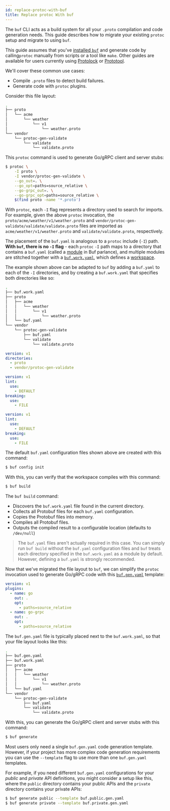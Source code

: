 ```yaml
---
id: replace-protoc-with-buf
title: Replace protoc With buf
---
```


The `buf` CLI acts as a build system for all your `.proto` compilation and
code generation needs. This guide describes how to migrate your existing
`protoc` setup and migrate to using `buf`.

This guide assumes that you've [installed `buf`](../installation.md) and generate
code by calling`protoc` manually from scripts or a tool like `make`. Other guides
are available for users currently using [Protolock](migrate-from-protolock.md) or
[Prototool](migrate-from-prototool.md).

We'll cover these common use cases:

  - Compile `.proto` files to detect build failures.
  - Generate code with `protoc` plugins.

Consider this file layout:

```sh
.
├── proto
│   └── acme
│       └── weather
│           └── v1
│               └── weather.proto
└── vendor
    └── protoc-gen-validate
        └── validate
            └── validate.proto
```

This `protoc` command is used to generate Go/gRPC client and server stubs:

```sh
$ protoc \
    -I proto \
    -I vendor/protoc-gen-validate \
    --go_out=. \
    --go_opt=paths=source_relative \
    --go-grpc_out=. \
    --go-grpc_opt=paths=source_relative \
    $(find proto -name '*.proto')
```

With `protoc`, each `-I` flag represents a directory used to search for imports. For example, given the
above `protoc` invocation, the `proto/acme/weather/v1/weather.proto` and
`vendor/protoc-gen-validate/validate/validate.proto` files are imported as `acme/weather/v1/weather.proto`
and `validate/validate.proto`, respectively.

The placement of the `buf.yaml` is analogous to a `protoc` include (`-I`) path. **With `buf`,
there is no `-I` flag** - each `protoc` `-I` path maps to a directory that contains a `buf.yaml`
(called a [module](../bsr/overview.md#modules) in Buf parlance), and multiple modules are stitched
together with a [`buf.work.yaml`](../configuration/v1/buf-work-yaml.md), which defines a
[workspace](../reference/workspaces.md).

The example shown above can be adapted to `buf` by adding a `buf.yaml` to each of the `-I` directories,
and by creating a `buf.work.yaml` that specifies both directories like so:

```sh
.
├── buf.work.yaml
├── proto
│   ├── acme
│   │   └── weather
│   │       └── v1
│   │           └── weather.proto
│   └── buf.yaml
└── vendor
    └── protoc-gen-validate
        ├── buf.yaml
        └── validate
            └── validate.proto
```

```yaml title="buf.work.yaml"
version: v1
directories:
  - proto
  - vendor/protoc-gen-validate
```

```yaml title="proto/buf.yaml"
version: v1
lint:
  use:
    - DEFAULT
breaking:
  use:
    - FILE
```

```yaml title="vendor/protoc-gen-validate/buf.yaml"
version: v1
lint:
  use:
    - DEFAULT
breaking:
  use:
    - FILE
```

The default `buf.yaml` configuration files shown above are created with this command:

```sh
$ buf config init
```

With this, you can verify that the workspace compiles with this command:

```sh
$ buf build
```

The `buf build` command:

  - Discovers the `buf.work.yaml` file found in the current directory.
  - Collects all Protobuf files for each `buf.yaml` configuration.
  - Copies the Protobuf files into memory.
  - Compiles all Protobuf files.
  - Outputs the compiled result to a configurable location (defaults to `/dev/null`)

> The `buf.yaml` files aren't actually required in this case. You can simply run `buf build`
> without the `buf.yaml` configuration files and `buf` treats each directory specified
> in the `buf.work.yaml` as a module by default. However, defining a `buf.yaml` is strongly
> recommended.

Now that we've migrated the file layout to `buf`, we can simplify the `protoc` invocation used to
generate Go/gRPC code with this [`buf.gen.yaml`](../configuration/v1/buf-work-yaml.md) template:

```yaml title="buf.gen.yaml"
version: v1
plugins:
  - name: go
    out: .
    opt:
      - paths=source_relative
  - name: go-grpc
    out: .
    opt:
      - paths=source_relative
```

The `buf.gen.yaml` file is typically placed next to the `buf.work.yaml`, so that your file layout
looks like this:

```sh
.
├── buf.gen.yaml
├── buf.work.yaml
├── proto
│   ├── acme
│   │   └── weather
│   │       └── v1
│   │           └── weather.proto
│   └── buf.yaml
└── vendor
    └── protoc-gen-validate
        ├── buf.yaml
        └── validate
            └── validate.proto
```

With this, you can generate the Go/gRPC client and server stubs with this command:

```sh
$ buf generate
```

Most users only need a single `buf.gen.yaml` code generation template. However, if your project
has more complex code generation requirements you can use the `--template` flag to use more than
one `buf.gen.yaml` templates.

For example, if you need different `buf.gen.yaml` configurations for your *public* and *private* API
definitions, you might consider a setup like this, where the `public` directory
contains your public APIs and the `private` directory contains your private APIs:

```sh
$ buf generate public --template buf.public.gen.yaml
$ buf generate private --template buf.private.gen.yaml
```
